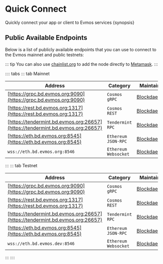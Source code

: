 <!--
order: 1
-->

# Quick Connect

Quickly connect your app or client to Evmos services {synopsis}

## Public Available Endpoints

Below is a list of publicly available endpoints that you can use to connect to the Evmos mainnet and
public testnets:

::: tip
You can also use [chainlist.org](https://chainlist.org/) to add the node directly to [Metamask](./../users/wallets/metamask#automatic-import).
:::

:::: tabs
::: tab Mainnet

| Address                                                                        | Category               | Maintainer                              |
| ------------------------------------------------------------------------------ | ---------------------- | --------------------------------------- |
| [https://grpc.bd.evmos.org:9090](https://grpc.bd.evmos.org:9090)               | `Cosmos` `gRPC`        | [Blockdaemon](https://blockdaemon.com/) |
| [https://rest.bd.evmos.org:1317](https://rest.bd.evmos.org:1317)               | `Cosmos` `REST`        | [Blockdaemon](https://blockdaemon.com/) |
| [https://tendermint.bd.evmos.org:26657](https://tendermint.bd.evmos.org:26657) | `Tendermint` `RPC`     | [Blockdaemon](https://blockdaemon.com/) |
| [https://eth.bd.evmos.org:8545](https://eth.bd.evmos.org:8545)                 | `Ethereum` `JSON-RPC`  | [Blockdaemon](https://blockdaemon.com/) |
| `wss://eth.bd.evmos.org:8546`                                                  | `Ethereum` `Websocket` | [Blockdaemon](https://blockdaemon.com/) |
:::
::: tab Testnet

| Address                                                                        | Category               | Maintainer                              |
| ------------------------------------------------------------------------------ | ---------------------- | --------------------------------------- |
| [https://grpc.bd.evmos.org:9090](https://grpc.bd.evmos.org:9090)               | `Cosmos` `gRPC`        | [Blockdaemon](https://blockdaemon.com/) |
| [https://rest.bd.evmos.org:1317](https://rest.bd.evmos.org:1317)               | `Cosmos` `REST`        | [Blockdaemon](https://blockdaemon.com/) |
| [https://tendermint.bd.evmos.org:26657](https://tendermint.bd.evmos.org:26657) | `Tendermint` `RPC`     | [Blockdaemon](https://blockdaemon.com/) |
| [https://eth.bd.evmos.org:8545](https://eth.bd.evmos.org:8545)                 | `Ethereum` `JSON-RPC`  | [Blockdaemon](https://blockdaemon.com/) |
| `wss://eth.bd.evmos.dev:8546`                                                  | `Ethereum` `Websocket` | [Blockdaemon](https://blockdaemon.com/) |
:::
::::
